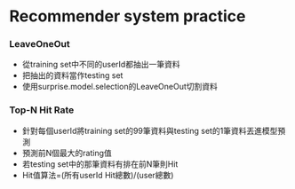 # Recommender system practice
### LeaveOneOut
- 從training set中不同的userId都抽出一筆資料
- 把抽出的資料當作testing set
- 使用surprise.model.selection的LeaveOneOut切割資料

### Top-N Hit Rate
- 針對每個userId將training set的99筆資料與testing set的1筆資料丟進模型預測
- 預測前N個最大的rating值
- 若testing set中的那筆資料有排在前N筆則Hit
- Hit值算法=(所有userId Hit總數)/(user總數)
